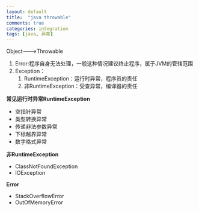 ```yaml
---
layout: default
title:  "java throwable"
comments: true
categories: integration
tags: [java, 异常]
---
```


Object--->Throwable

1. Error:程序自身无法处理，一般这种情况建议终止程序，属于JVM的管辖范围
2. Exception：
    1. RuntimeException：运行时异常，程序员的责任
    2. 非RuntimeException：受查异常，编译器的责任


**常见运行时异常RuntimeException**

 - 空指针异常
 - 类型转换异常
 - 传递非法参数异常
 - 下标越界异常
 - 数字格式异常

**非RuntimeException**

 - ClassNotFoundException
 - IOException

**Error**

 - StackOverflowError
 - OutOfMemoryError
